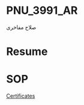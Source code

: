 # PNU_3991_AR
صلاح مفاخری
# Resume
# SOP
[Certificates](https://www.boldgrid.com/support/wordpress-tutorials/commit-a-file-change-on-github/)
